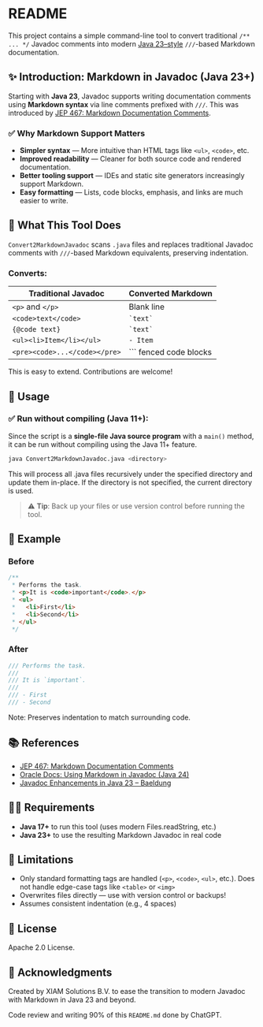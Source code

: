 # README

This project contains a simple command-line tool to convert traditional `/** ... */` Javadoc comments into modern [Java 23–style](https://openjdk.org/jeps/467) `///`-based Markdown documentation.

## ✨ Introduction: Markdown in Javadoc (Java 23+)

Starting with **Java 23**, Javadoc supports writing documentation comments using **Markdown syntax** via line comments prefixed with `///`. This was introduced by [JEP 467: Markdown Documentation Comments](https://openjdk.org/jeps/467).

### ✅ Why Markdown Support Matters

- **Simpler syntax** — More intuitive than HTML tags like `<ul>`, `<code>`, etc.
- **Improved readability** — Cleaner for both source code and rendered documentation.
- **Better tooling support** — IDEs and static site generators increasingly support Markdown.
- **Easy formatting** — Lists, code blocks, emphasis, and links are much easier to write.

## 🔧 What This Tool Does

`Convert2MarkdownJavadoc` scans `.java` files and replaces traditional Javadoc comments with `///`-based Markdown equivalents, preserving indentation.

### Converts:

| Traditional Javadoc           | Converted Markdown     |
| ----------------------------- | ---------------------- |
| `<p>` and `</p>`              | Blank line             |
| `<code>text</code>`           | `` `text` ``           |
| `{@code text}`                | `` `text` ``           |
| `<ul><li>Item</li></ul>`      | `- Item`               |
| `<pre><code>...</code></pre>` | ``` fenced code blocks |

This is easy to extend. Contributions are welcome!

## 🚀 Usage

### ✅ Run without compiling (Java 11+):

Since the script is a **single-file Java source program** with a `main()` method, it can be run without compiling using the Java 11+ feature.

```bash
java Convert2MarkdownJavadoc.java <directory>
```

This will process all .java files recursively under the specified directory and update them in-place. If the directory is not specified, the current directory is used.

> ⚠️ **Tip**: Back up your files or use version control before running the tool.

## 📁 Example

### Before

```java
/**
 * Performs the task.
 * <p>It is <code>important</code>.</p>
 * <ul>
 *   <li>First</li>
 *   <li>Second</li>
 * </ul>
 */
```

### After

```java
/// Performs the task.
///
/// It is `important`.
///
/// - First
/// - Second
```

Note: Preserves indentation to match surrounding code.

## 📚 References

- [JEP 467: Markdown Documentation Comments](https://openjdk.org/jeps/467)
- [Oracle Docs: Using Markdown in Javadoc (Java 24)](https://docs.oracle.com/en/java/javase/24/javadoc/using-markdown-documentation-comments.html)
- [Javadoc Enhancements in Java 23 – Baeldung](https://www.baeldung.com/java-23-new-features#markdown-javadoc)

## 🧑‍💻 Requirements

- **Java 17+** to run this tool (uses modern Files.readString, etc.)
- **Java 23+** to use the resulting Markdown Javadoc in real code

## 📌 Limitations

- Only standard formatting tags are handled (`<p>`, `<code>`, `<ul>`, etc.). Does not handle edge-case tags like `<table>` or `<img>`
- Overwrites files directly — use with version control or backups!
- Assumes consistent indentation (e.g., 4 spaces)

## 🏁 License

Apache 2.0 License.

## 🙌 Acknowledgments

Created by XIAM Solutions B.V. to ease the transition to modern Javadoc with Markdown in Java 23 and beyond.

Code review and writing 90% of this `README.md` done by ChatGPT.
